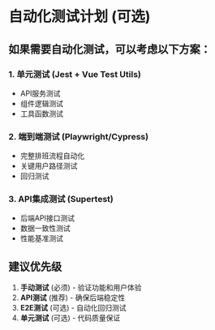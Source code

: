 # 自动化测试计划 (可选)

## 如果需要自动化测试，可以考虑以下方案：

### 1. 单元测试 (Jest + Vue Test Utils)
- API服务测试
- 组件逻辑测试
- 工具函数测试

### 2. 端到端测试 (Playwright/Cypress)
- 完整排班流程自动化
- 关键用户路径测试
- 回归测试

### 3. API集成测试 (Supertest)
- 后端API接口测试
- 数据一致性测试
- 性能基准测试

## 建议优先级
1. **手动测试** (必须) - 验证功能和用户体验
2. **API测试** (推荐) - 确保后端稳定性
3. **E2E测试** (可选) - 自动化回归测试
4. **单元测试** (可选) - 代码质量保证